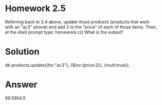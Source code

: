 # Homework 2.5

Referring back to 2.4 above, update those products (products that work with an "ac3" phone) and add 2 to the "price" of each of those items. Then, at the shell prompt type:
homework.c()
What is the output?

# Solution
db.products.update({for:"ac3"}, {$inc:{price:2}}, {multi:true});

# Answer
89.5954.5